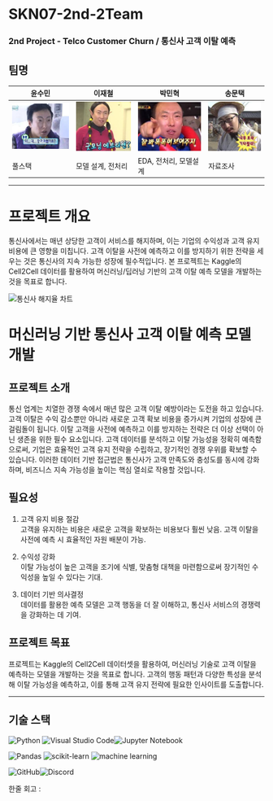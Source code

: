 # SKN07-2nd-2Team
### 2nd Project - Telco Customer Churn / 통신사 고객 이탈 예측

## 팀명 

|윤수민|이재철|박민혁|송문택|
|---|---|---|---|
|![숨](https://github.com/SKNETWORKS-FAMILY-AICAMP/SKN07-2nd-2Team/blob/main/image/y.jpg)|![나](https://github.com/SKNETWORKS-FAMILY-AICAMP/SKN07-2nd-2Team/blob/main/image/l.jpg)|![민](https://github.com/SKNETWORKS-FAMILY-AICAMP/SKN07-2nd-2Team/blob/main/image/p.jpg)|![송](https://github.com/SKNETWORKS-FAMILY-AICAMP/SKN07-2nd-2Team/blob/main/image/s.jpg)|
|풀스택|모델 설계, 전처리|EDA, 전처리, 모델설계|자료조사|

---

# 프로젝트 개요

통신사에서는 매년 상당한 고객이 서비스를 해지하며, 이는 기업의 수익성과 고객 유지 비용에 큰 영향을 미칩니다. 고객 이탈을 사전에 예측하고 이를 방지하기 위한 전략을 세우는 것은 통신사의 지속 가능한 성장에 필수적입니다. 본 프로젝트는 Kaggle의 Cell2Cell 데이터를 활용하여 머신러닝/딥러닝 기반의 고객 이탈 예측 모델을 개발하는 것을 목표로 합니다.

![통신사 해지율 차트](https://img.hankyung.com/photo/202311/01.35158171.1.png)

# **머신러닝 기반 통신사 고객 이탈 예측 모델 개발**

## 프로젝트 소개

통신 업계는 치열한 경쟁 속에서 매년 많은 고객 이탈 예방이라는 도전을 하고 있습니다. 고객 이탈은 수익 감소뿐만 아니라 새로운 고객 확보 비용을 증가시켜 기업의 성장에 큰 걸림돌이 됩니다. 이탈 고객을 사전에 예측하고 이를 방지하는 전략은 더 이상 선택이 아닌 생존을 위한 필수 요소입니다. 고객 데이터를 분석하고 이탈 가능성을 정확히 예측함으로써, 기업은 효율적인 고객 유지 전략을 수립하고, 장기적인 경쟁 우위를 확보할 수 있습니다. 이러한 데이터 기반 접근법은 통신사가 고객 만족도와 충성도를 동시에 강화하며, 비즈니스 지속 가능성을 높이는 핵심 열쇠로 작용할 것입니다.

## 필요성

  1. 고객 유지 비용 절감  
  고객을 유지하는 비용은 새로운 고객을 확보하는 비용보다 훨씬 낮음. 고객 이탈을 사전에 예측 시 효율적인 자원 배분이 가능.


  2. 수익성 강화  
  이탈 가능성이 높은 고객을 조기에 식별, 맞춤형 대책을 마련함으로써 장기적인 수익성을 높일 수 있다는 기대.


  3. 데이터 기반 의사결정  
  데이터를 활용한 예측 모델은 고객 행동을 더 잘 이해하고, 통신사 서비스의 경쟁력을 강화하는 데 기여.



## 프로젝트 목표
프로젝트는 Kaggle의 Cell2Cell 데이터셋을 활용하여, 머신러닝 기술로 고객 이탈을 예측하는 모델을 개발하는 것을 목표로 합니다. 고객의 행동 패턴과 다양한 특성을 분석해 이탈 가능성을 예측하고, 이를 통해 고객 유지 전략에 필요한 인사이트를 도출합니다.

---

## 기술 스택
![Python](https://img.shields.io/badge/python-3670A0?style=for-the-badge&logo=python&logoColor=ffdd54) ![Visual Studio Code](https://img.shields.io/badge/Visual%20Studio%20Code-0078d7.svg?style=for-the-badge&logo=visual-studio-code&logoColor=white)![Jupyter Notebook](https://img.shields.io/badge/jupyter-%23FA0F00.svg?style=for-the-badge&logo=jupyter&logoColor=white)

![Pandas](https://img.shields.io/badge/pandas-%23150458.svg?style=for-the-badge&logo=pandas&logoColor=white) ![scikit-learn](https://img.shields.io/badge/scikit--learn-%23F7931E.svg?style=for-the-badge&logo=scikit-learn&logoColor=white) ![machine learning](https://camo.githubusercontent.com/9177f8c07694c8e8472209379207b1a22e92c773ca356321268d64587e756ec4/68747470733a2f2f696d672e736869656c64732e696f2f62616467652f4d616368696e652532304c6561726e696e672d4646364630303f7374796c653d666c6174266c6f676f3d4172746966696369616c253230496e74656c6c6967656e6365266c6f676f436f6c6f723d7768697465)


![GitHub](https://img.shields.io/badge/github-%23121011.svg?style=for-the-badge&logo=github&logoColor=white)![Discord](https://img.shields.io/badge/Discord-%235865F2.svg?style=for-the-badge&logo=discord&logoColor=white)


한줄 회고 : 
